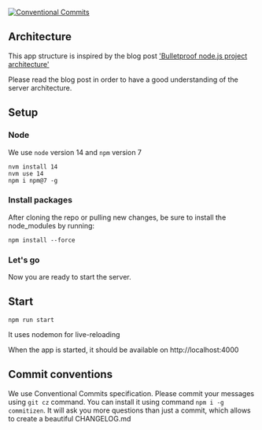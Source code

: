 [![Conventional Commits](https://img.shields.io/badge/Conventional%20Commits-1.0.0-yellow.svg)](https://conventionalcommits.org)

## Architecture

This app structure is inspired by the blog post ['Bulletproof node.js project architecture'](https://softwareontheroad.com/ideal-nodejs-project-structure?utm_source=github&utm_medium=readme)

Please read the blog post in order to have a good understanding of the server architecture.

## Setup

### Node

We use `node` version 14 and `npm` version 7

```
nvm install 14
nvm use 14
npm i npm@7 -g
```

### Install packages

After cloning the repo or pulling new changes, be sure to install the node_modules by running:

```
npm install --force
```

### Let's go

Now you are ready to start the server.

## Start

```
npm run start
```

It uses nodemon for live-reloading

When the app is started, it should be available on http://localhost:4000

## Commit conventions

We use Conventional Commits specification. Please commit your messages using `git cz` command. You can install it using command `npm i -g commitizen`.
It will ask you more questions than just a commit, which allows to create a beautiful CHANGELOG.md


